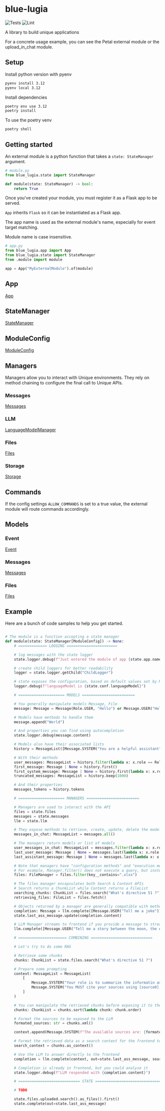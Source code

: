 # blue-lugia

![Tests](https://github.com/soootaleb/blue-lugia/actions/workflows/test.yaml/badge.svg)
![Lint](https://github.com/soootaleb/blue-lugia/actions/workflows/lint.yaml/badge.svg)

A library to build unique applications

For a concrete usage example, you can see the Petal external module or the upload_in_chat module.

## Setup

Install python version with pyenv
```bash
pyenv install 3.12
pyenv local 3.12

```

Install dependencies
```bash
poetry env use 3.12
poetry install
```

To use the poetry venv
```bash
poetry shell
```

## Getting started

An external module is a python function that takes a `state: StateManager` argument.

```python
# module.py
from blue_lugia.state import StateManager

def module(state: StateManager) -> bool:
    return True
```

Once you've created your module, you must register it as a Flask app to be served.

`App` inherits `Flask` so it can be instantiated as a Flask app.

The app name is used as the external module's name, especially for event target matching.

Module name is case insensitive.

```python
# app.py
from blue_lugia.app import App
from blue_lugia.state import StateManager
from .module import module

app = App("MyExternalModule").of(module)
```

## App

[App](./doc/app.md)

## StateManager

[StateManager](./doc/state_manager.md)

## ModuleConfig

[ModuleConfig](./doc/module_config.md)

## Managers

Managers allow you to interact with Unique environments.
They rely on method chaining to configure the final call to Unique APIs.

### Messages

[Messages](./doc/managers/messages.md)

### LLM

[LanguageModelManager](./doc/managers/llm.md)

### Files

[Files](./doc/managers/files.md)

### Storage

[Storage](./doc/managers/storage.md)

## Commands

If the config settings `ALLOW_COMMANDS` is set to a true value, the external module will route commands accordingly.

## Models

### Event

[Event](./doc/models/event.md)

### Messages

[Messages](./doc/models/messages.md)

### Files

[Files](./doc/models/files.md)

## Example

Here are a bunch of code samples to help you get started.

```python

# The module is a function accepting a state manager
def module(state: StateManager[ModuleConfig]) -> None:
    # ============= LOGGING =======================

    # log messages with the state logger
    state.logger.debug(f"Just entered the module of app {state.app.name}")

    # create child loggers for better readability
    logger = state.logger.getChild("ChildLogger")

    # state exposes the configuration, based on default values set by ModuleConfig, overriden by envars, overriden by assistant config from the UI
    logger.debug(f"languageModel is {state.conf.languageModel}")

    # ===================== MODELS ========================

    # You generally manipulate models Message, File
    message: Message = Message(Role.USER, "Hello") or Message.USER("Hello")

    # Models have methods to handle them
    message.append("World")

    # And properties you can find using autocompletion
    state.logger.debug(message.content)

    # Models also have their associated lists
    history = MessageList([Message.SYSTEM("You are a helpful assistant"), Message.USER("Who are you ?")])

    # With their methods
    user_messages: MessageList = history.filter(lambda x: x.role == Role.USER)
    first_message: Message | None = history.first()
    first_system_message: Message | None = history.first(lambda x: x.role == Role.SYSTEM)
    truncated_messages: MessageList = history.keep(1000)

    # And their properties
    messages_tokens = history.tokens

    # ===================== MANAGERS ========================

    # Managers are used to interact with the API
    files = state.files
    messages = state.messages
    llm = state.llm

    # They expose methods to retrieve, create, update, delete the models
    messages_in_chat: MessageList = messages.all()

    # The managers return models or list of models
    user_messages_in_chat: MessageList = messages.filter(lambda x: x.role == Role.USER).all()
    last_user_message: Message | None = messages.last(lambda x: x.role == Role.USER)  # equivalent to state.last_usr_message
    last_assistant_message: Message | None = messages.last(lambda x: x.role == Role.ASSISTANT)  # equivalent to state.last_ass_message

    # Note that managers have "configuration methods" and "execution methods"
    # For example, Manager.filter() does not execute a query, but instead returns a new manager with filters ready to be applied
    files: FileManager = files.filter(key__contains=".xlsx")

    # The files manager encapsulates both Search & Content APIs
    # Search returns a ChunkList while Content returns a FileList
    searching_chunks: ChunkList = files.search("What's directive 51 ?")
    retrieving_files: FileList = files.fetch()

    # Objects returned by a manager are generally compatible with methods of other managers
    completion: Message = llm.complete([Message.USER("Tell me a joke")])
    state.last_ass_message.update(completion.content)

    # LLM Manager streams to frontend if you provide a message to stream to
    llm.complete([Message.USER("Tell me a story between the moon, the earth and the sun")], out=state.last_ass_message)

    # ====================== COMBINING ============================

    # Let's try to do some RAG

    # Retrieve some chunks
    chunks: ChunkList = state.files.search("What's directive 51 ?")

    # Prepare some prompting
    context: MessageList = MessageList(
        [
            Message.SYSTEM("Your role is to summarize the informatin asked by the user using bullet points."),
            Message.SYSTEM("You MUST cite your sources using [source0], [source1], [source2], etc"),
        ]
    )

    # You can manipulate the retrieved chunks before exposing it to the context
    chunks: ChunkList = chunks.sort(lambda chunk: chunk.order)

    # Format the sources to be exposed to the LLM
    formated_sources: str = chunks.xml()

    context.append(Message.SYSTEM(f"The available sources are: {formated_sources}"))

    # Format the retrieved data as a search context for the frontend to create the links
    search_context = chunks.as_context()

    # Use the LLM to answer directly to the frontend
    completion = llm.complete(context, out=state.last_ass_message, search_context=search_context)

    # Completion is already in frontend, but you could analyse it
    state.logger.debug(f"LLM responded with {completion.content}")

    # ============================ STATE ==============================

    # TODO

    state.files.uploaded.search().as_files().first()
    state.complete(out=state.last_ass_message)
```